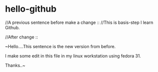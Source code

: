 # hello-github
//A previous sentence before make a change ::
//This is basis-step I learn Github.

//After change ::

~Hello....This sentence is the new version from before.

I make some edit in this file in my linux workstation using fedora 31.

Thanks..~
